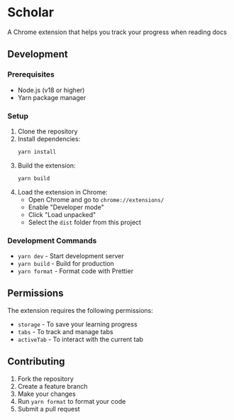 # Scholar

A Chrome extension that helps you track your progress when reading docs

## Development

### Prerequisites

- Node.js (v18 or higher)
- Yarn package manager

### Setup

1. Clone the repository
2. Install dependencies:
   ```bash
   yarn install
   ```
3. Build the extension:
   ```bash
   yarn build
   ```
4. Load the extension in Chrome:
   - Open Chrome and go to `chrome://extensions/`
   - Enable "Developer mode"
   - Click "Load unpacked"
   - Select the `dist` folder from this project

### Development Commands

- `yarn dev` - Start development server
- `yarn build` - Build for production
- `yarn format` - Format code with Prettier

## Permissions

The extension requires the following permissions:

- `storage` - To save your learning progress
- `tabs` - To track and manage tabs
- `activeTab` - To interact with the current tab

## Contributing

1. Fork the repository
2. Create a feature branch
3. Make your changes
4. Run `yarn format` to format your code
5. Submit a pull request
